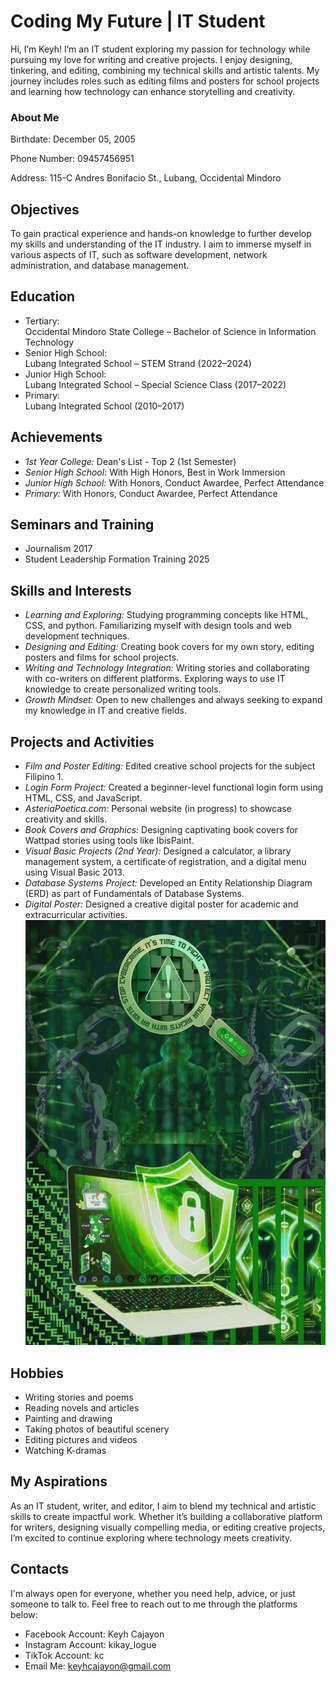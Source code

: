 # Coding My Future | IT Student
Hi, I’m Keyh! I’m an IT student exploring my passion for technology while pursuing my love for writing and creative projects. I enjoy designing, tinkering, and editing, combining my technical skills and artistic talents. My journey includes roles such as editing films and posters for school projects and learning how technology can enhance storytelling and creativity.

### About Me
Birthdate: December 05, 2005

Phone Number: 09457456951  

Address: 115-C Andres Bonifacio St., Lubang, Occidental Mindoro  

## Objectives
To gain practical experience and hands-on knowledge to further develop my skills and understanding of the IT industry. I aim to immerse myself in various aspects of IT, such as software development, network administration, and database management.

## Education
- Tertiary:  
  Occidental Mindoro State College – Bachelor of Science in Information Technology  
- Senior High School:  
  Lubang Integrated School – STEM Strand (2022–2024)  
- Junior High School:  
  Lubang Integrated School – Special Science Class (2017–2022)  
- Primary:  
  Lubang Integrated School (2010–2017)

## Achievements
- *1st Year College:* Dean's List - Top 2 (1st Semester) 
- *Senior High School:* With High Honors, Best in Work Immersion  
- *Junior High School:* With Honors, Conduct Awardee, Perfect Attendance  
- *Primary:* With Honors, Conduct Awardee, Perfect Attendance  

## Seminars and Training
- Journalism 2017
- Student Leadership Formation Training 2025

## Skills and Interests
- *Learning and Exploring:* Studying programming concepts like HTML, CSS, and python.
                            Familiarizing myself with design tools and web development techniques.
- *Designing and Editing:* Creating book covers for my own story, editing posters and films for school projects.
- *Writing and Technology Integration:* Writing stories and collaborating with co-writers on different platforms.
                                        Exploring ways to use IT knowledge to create personalized writing tools.
- *Growth Mindset:* Open to new challenges and always seeking to expand my knowledge in IT and creative fields.

## Projects and Activities
- *Film and Poster Editing:* Edited creative school projects for the subject Filipino 1.  
- *Login Form Project:* Created a beginner-level functional login form using HTML, CSS, and JavaScript.  
- *AsteriaPoetica.com:* Personal website (in progress) to showcase creativity and skills.  
- *Book Covers and Graphics:* Designing captivating book covers for Wattpad stories using tools like IbisPaint.
- *Visual Basic Projects (2nd Year):* Designed a calculator, a library management system, a certificate of registration, and a digital menu using Visual Basic 2013.
- *Database Systems Project:* Developed an Entity Relationship Diagram (ERD) as part of Fundamentals of Database Systems.
- *Digital Poster:* Designed a creative digital poster for academic and extracurricular activities.
  ![Digital Poster](/assets/img/553838420_722251770982180_2358471065898437822_n.jpg)

## Hobbies
- Writing stories and poems
- Reading novels and articles
- Painting and drawing
- Taking photos of beautiful scenery
- Editing pictures and videos
- Watching K-dramas

## My Aspirations
As an IT student, writer, and editor, I aim to blend my technical and artistic skills to create impactful work. Whether it’s building a collaborative platform for writers, designing visually compelling media, or editing creative projects, I’m excited to continue exploring where technology meets creativity.

## Contacts
I'm always open for everyone, whether you need help, advice, or just someone to talk to. Feel free to reach out to me through the platforms below:
- Facebook Account: Keyh Cajayon
- Instagram Account: kikay_logue
- TikTok Account: kc
- Email Me: keyhcajayon@gmail.com
